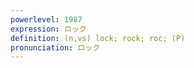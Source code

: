 ```yaml
---
powerlevel: 1987
expression: ロック
definition: (n,vs) lock; rock; roc; (P)
pronunciation: ロック
---
```

